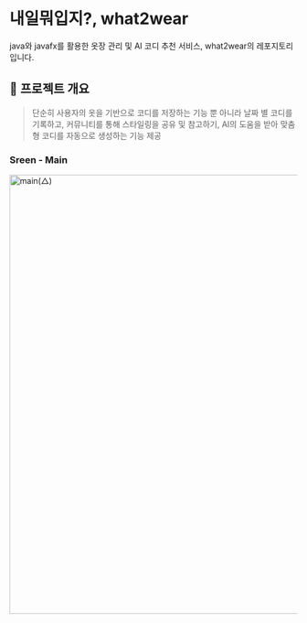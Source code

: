 # 내일뭐입지?, what2wear

java와 javafx를 활용한 옷장 관리 및 AI 코디 추천 서비스, what2wear의 레포지토리입니다.

## 📌 프로젝트 개요
> 단순히 사용자의 옷을 기반으로 코디를 저장하는 기능 뿐 아니라 날짜 별 코디를 기록하고, 커뮤니티를 통해 스타일링을 공유 및 참고하기, AI의 도움을 받아 맞춤형 코디를 자동으로 생성하는 기능 제공

### Sreen - Main
<img width="1280" height="768" alt="main(△)" src="https://github.com/user-attachments/assets/e8c1e662-3e46-48fe-b086-2fcdd7784218" />
